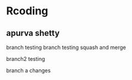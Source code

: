 # Rcoding
## apurva shetty

branch testing
branch testing squash and merge

branch2 testing

branch a changes